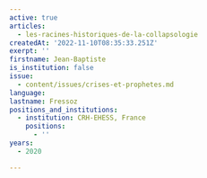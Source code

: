 ```yaml
---
active: true
articles:
  - les-racines-historiques-de-la-collapsologie
createdAt: '2022-11-10T08:35:33.251Z'
exerpt: ''
firstname: Jean-Baptiste
is_institution: false
issue:
  - content/issues/crises-et-prophetes.md
language:
lastname: Fressoz
positions_and_institutions:
  - institution: CRH-EHESS, France
    positions:
      - ''
years:
  - 2020

---
```

